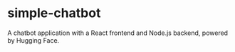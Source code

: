 # simple-chatbot
A chatbot application with a React frontend and Node.js backend, powered by Hugging Face.
